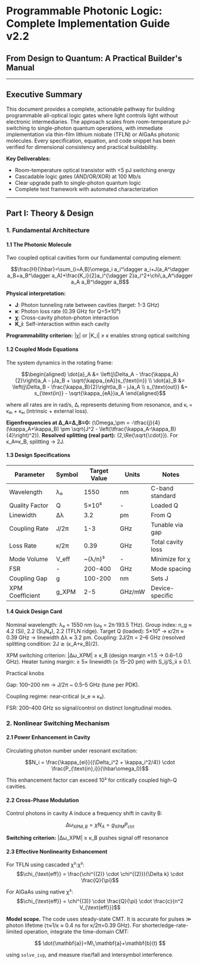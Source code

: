 # Programmable Photonic Logic: Complete Implementation Guide v2.2
## From Design to Quantum: A Practical Builder's Manual

---

## Executive Summary

This document provides a complete, actionable pathway for building programmable all-optical logic gates where light controls light without electronic intermediaries. The approach scales from room-temperature pJ-switching to single-photon quantum operations, with immediate implementation via thin-film lithium niobate (TFLN) or AlGaAs photonic molecules. Every specification, equation, and code snippet has been verified for dimensional consistency and practical buildability.

**Key Deliverables:**
- Room-temperature optical transistor with <5 pJ switching energy
- Cascadable logic gates (AND/OR/XOR) at 100 Mb/s
- Clear upgrade path to single-photon quantum logic
- Complete test framework with automated characterization

---

## Part I: Theory & Design

### 1. Fundamental Architecture

#### 1.1 The Photonic Molecule

Two coupled optical cavities form our fundamental computing element:

$$\frac{H}{\hbar}=\sum_{i=A,B}\omega_i a_i^\dagger a_i+J(a_A^\dagger a_B+a_B^\dagger a_A)+\frac{K_i}{2}a_i^{\dagger 2}a_i^2+\chi\,a_A^\dagger a_A a_B^\dagger a_B$$

**Physical interpretation:**
- **J**: Photon tunneling rate between cavities (target: 1-3 GHz)
- **κ**: Photon loss rate (0.39 GHz for Q=5×10⁵)
- **χ**: Cross-cavity photon-photon interaction
- **K_i**: Self-interaction within each cavity

**Programmability criterion:** |χ| or |K_i| ≥ κ enables strong optical switching

#### 1.2 Coupled Mode Equations

The system dynamics in the rotating frame:

$$\begin{aligned}
\dot{a}_A &= \left(j\Delta_A - \frac{\kappa_A}{2}\right)a_A - jJa_B + \sqrt{\kappa_{eA}}s_{\text{in}} \\
\dot{a}_B &= \left(j\Delta_B - \frac{\kappa_B}{2}\right)a_B - jJa_A \\
s_{\text{out}} &= s_{\text{in}} - \sqrt{\kappa_{eA}}a_A
\end{aligned}$$

where all rates are in rad/s, Δᵢ represents detuning from resonance, and κᵢ = κ₀ᵢ + κₑᵢ (intrinsic + external loss).

**Eigenfrequencies at Δ_A=Δ_B=0:** \(\Omega_\pm = -\tfrac{j}{4}(\kappa_A+\kappa_B) \pm \sqrt{J^2 - \left(\tfrac{\kappa_A-\kappa_B}{4}\right)^2}\). **Resolved splitting (real part):** \(2\,\Re\{\sqrt{\cdot}\}\). For κ_A≈κ_B, splitting → 2J.

#### 1.3 Design Specifications

| Parameter | Symbol | Target Value | Units | Notes |
|-----------|--------|--------------|-------|-------|
| Wavelength | λ₀ | 1550 | nm | C-band standard |
| Quality Factor | Q | 5×10⁵ | - | Loaded Q |
| Linewidth | Δλ | 3.2 | pm | From Q |
| Coupling Rate | J/2π | 1-3 | GHz | Tunable via gap |
| Loss Rate | κ/2π | 0.39 | GHz | Total cavity loss |
| Mode Volume | V_eff | ~(λ/n)³ | - | Minimize for χ |
| FSR | - | 200-400 | GHz | Mode spacing |
| Coupling Gap | g | 100-200 | nm | Sets J |
| XPM Coefficient | g_XPM | 2-5 | GHz/mW | Device-specific |

#### 1.4 Quick Design Card

Nominal wavelength: λ₀ = 1550 nm (ω₀ = 2π·193.5 THz). Group index: n_g ≈ 4.2 (Si), 2.2 (Si₃N₄), 2.2 (TFLN ridge).
Target Q (loaded): 5×10⁵ → κ/2π ≈ 0.39 GHz → linewidth Δλ ≈ 3.2 pm.
Coupling: 2J/2π = 2–6 GHz (resolved splitting condition: 2J ≳ (κ_A+κ_B)/2).

XPM switching criterion: |Δω_XPM| ≥ κ_B (design margin ×1.5 → 0.6–1.0 GHz).
Heater tuning margin: ≥ 5× linewidth (≥ 15–20 pm) with S_ij/S_ii ≤ 0.1.

Practical knobs

Gap: 100–200 nm → J/2π ~ 0.5–5 GHz (tune per PDK).

Coupling regime: near‑critical (κ_e ≈ κ₀).

FSR: 200–400 GHz so signal/control on distinct longitudinal modes.

### 2. Nonlinear Switching Mechanism

#### 2.1 Power Enhancement in Cavity

Circulating photon number under resonant excitation:

$$N_i = \frac{\kappa_{ei}}{(\Delta_i^2 + \kappa_i^2/4)} \cdot \frac{P_{\text{in},i}}{\hbar\omega_0}$$

This enhancement factor can exceed 10³ for critically coupled high-Q cavities.

#### 2.2 Cross-Phase Modulation

Control photons in cavity A induce a frequency shift in cavity B:

$$\Delta\omega_{\text{XPM},B} = \chi N_A = g_{\text{XPM}} P_{\text{ctrl}}$$

**Switching criterion:** |Δω_XPM| ≥ κ_B pushes signal off resonance

#### 2.3 Effective Nonlinearity Enhancement

For TFLN using cascaded χ²:χ²:
$$\chi_{\text{eff}} = \frac{\chi^{(2)} \cdot \chi^{(2)}}{\Delta k} \cdot \frac{Q}{\pi}$$

For AlGaAs using native χ³:
$$\chi_{\text{eff}} = \chi^{(3)} \cdot \frac{Q}{\pi} \cdot \frac{c}{n^2 V_{\text{eff}}}$$

**Model scope.** The code uses steady-state CMT. It is accurate for pulses ≫ photon lifetime (τ≈1/κ ≈ 0.4 ns for κ/2π=0.39 GHz). For shorter/edge-rate-limited operation, integrate the time-domain CMT:

$$
\dot{\mathbf{a}}=M\,\mathbf{a}+\mathbf{b}(t)
$$

using `solve_ivp`, and measure rise/fall and intersymbol interference.
